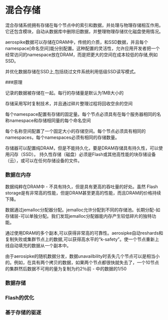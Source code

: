 # 混合存储
混合存储系统拥有存储在每个节点中的索引和数据，并处理与物理存储相互作用。它还包含模块，自动从数据库中删除旧数据，并整理物理存储优化磁盘使用情况。

aerospike数据可以存储在DRAM中，传统的介质，和SSD数据，并且每个namespace[命名空间]能分别配置。这种配置的灵活性，允许应用开发者把一个经常访问的namespace放在DRAM，而是把更大的空间在成本较低的存储,例如SSD。

并优化数据存储在SSD上,包括绕过文件系统利用低级SSD读写模式。

###原理

记录的数据被存储在一起。每行的存储量是默认为1MB大小的

存储采用写时复制技术，并且通过碎片整理过程将回收空余的空间

每个namespace配置有存储的固定量。每个节点必须具有在每个服务器相同的名称namespace和存储相同量的每个命名空间

每个名称空间配置了一个固定大小的存储空间。每个节点必须具有相同的namespaces，每个namespaces必须有相同的存储数量。

存储器可以配置纯DRAM，但是不能持久化，要是DRAM存储具有持久性，可以使用闪存（SSD）。
持久性存储（磁盘）必须是Flash或其他高性能的块存储设备（云），或可以在任何存储设备的文件。



### 数据在内存

数据纯粹在DRAM中 - 不具有持久，但是具有更高的吞吐量的好处。虽然 Flash storage是有非常高的性能，但是DRAM甚至更高的性能，而且DRAM的价格持续下降。

数据通过jemalloc分配器分配。jemalloc允许分配到不同的存储池。长期分配-如存储层-可以单独分配。我们发现jemalloc分配器能内存产生较低碎片的独特功能。


通过使用DRAM的多个副本,可以获得非常高的可靠性。aerosipke自动reshards和复制失败或集群节点上的数据,可以获得高水平的“k-safety”。使一个节点重新上线自动填充的数据从一个副本中。

由于aerosipke的随机数据分发，数据unavailbility时丢失几个节点可以是相当小的。例如，在具有两个拷贝的数据，如果两个节点都很快就失去了，一个10节点的集群然后数据不可用的量为复制为约2％前 - 中的数据的1/50

### 数据存储
### Flash的优化

### 基于存储的驱逐


